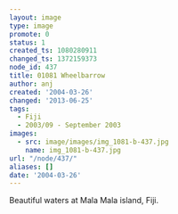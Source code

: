 ```yaml
---
layout: image
type: image
promote: 0
status: 1
created_ts: 1080280911
changed_ts: 1372159373
node_id: 437
title: 01081 Wheelbarrow
author: anj
created: '2004-03-26'
changed: '2013-06-25'
tags:
  - Fiji
  - 2003/09 - September 2003
images:
  - src: image/images/img_1081-b-437.jpg
    name: img_1081-b-437.jpg
url: "/node/437/"
aliases: []
date: '2004-03-26'
---
```

Beautiful waters at Mala Mala island, Fiji.
